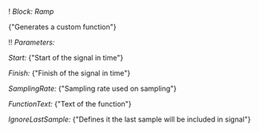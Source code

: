 ! *Block: Ramp*

{"Generates a custom function"}

!! *Parameters:*

*Start:* {"Start of the signal in time"}

*Finish:* {"Finish of the signal in time"}

*SamplingRate:* {"Sampling rate used on sampling"}

*FunctionText:* {"Text of the function"}

*IgnoreLastSample:* {"Defines it the last sample will be included in signal"}


